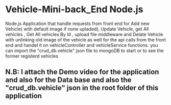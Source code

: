 # Vehicle-Mini-back_End Node.js
Node.js Application that handle requests from front end for Add new Vehicle( with default image if none upladed), Update Vehicle, get All vehicles , Get All vehicles By Id , 
upload file middleware and Delate Vehicle with unlinking old image of the vehicle as well for the api calls from the front end and handel it on vehicleController and vehicleService functions. 
you can import the "crud_db.vehicle" json file to mongoDB to start or to see the former registerd vehicles   
 
## N.B: I attach the Demo video for the application and also for the Data base and also the   "crud_db.vehicle" json  in the root folder of this application
